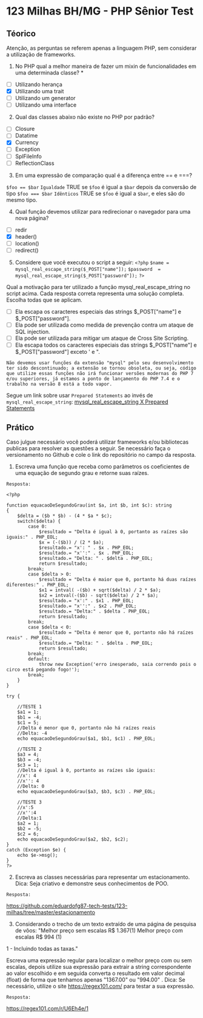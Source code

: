 # 123 Milhas BH/MG - PHP Sênior Test
## Téorico
Atenção, as perguntas se referem apenas a linguagem PHP, sem considerar a utilização de frameworks.

1. No PHP qual a melhor maneira de fazer um mixin de funcionalidades em uma determinada classe? *
- [ ] Utilizando herança
- [x] Utilizando uma trait
- [ ] Utilizando um generator
- [ ] Utilizando uma interface

2. Qual das classes abaixo não existe no PHP por padrão?
- [ ] Closure
- [ ] Datatime
- [x] Currency
- [ ] Exception
- [ ] SplFileInfo
- [ ] ReflectionClass

3. Em uma expressão de comparação qual é a diferença entre == e ===?

`$foo == $bar`      `Igualdade`     TRUE se `$foo` é igual a `$bar` depois da conversão de tipo
`$foo === $bar`     `Idênticos`     TRUE se `$foo` é igual a `$bar`, e eles são do mesmo tipo. 

4. Qual função devemos utilizar para redirecionar o navegador para uma nova página?
- [ ] redir
- [x] header()
- [ ] location()
- [ ] redirect()

5. Considere que você executou o script a seguir:
``<?php``
``$name = mysql_real_escape_string($_POST["name"]);``
``$password  = mysql_real_escape_string($_POST["password"]);``
``?> ``

Qual a motivação para ter utilizado a função mysql_real_escape_string no script acima. Cada resposta correta representa uma solução completa. Escolha todas que se aplicam.
- [ ] Ela escapa os caracteres especiais das strings $_POST["name"] e $_POST["password"].
- [ ] Ela pode ser utilizada como medida de prevenção contra um ataque de SQL injection.
- [ ] Ela pode ser utilizada para mitigar um ataque de Cross Site Scripting.
- [ ] Ela escapa todos os caracteres especiais das strings $_POST["name"] e $_POST["password"] exceto ' e ".

`Não devemos usar funções da extensão "mysql" pelo seu desenvolvimento ter sido descontinuado; a extensão se tornou obsoleta, ou seja, código que utilize essas funções não irá funcionar versões modernas do PHP 7 e/ou superiores, já estamos a ponto de lançamento do PHP 7.4 e o trabalho na versão 8 está a todo vapor.`

Segue um link sobre usar `Prepared Statements` ao invés de `mysql_real_escape_string`:
[mysql_real_escape_string X Prepared Statements](https://ilia.ws/archives/103-mysql_real_escape_string-versus-Prepared-Statements.html)


## Prático
Caso julgue necessário você poderá utilizar frameworks e/ou bibliotecas publicas para resolver as questões a seguir. Se necessário faça o versionamento no Github e cole o link do repositório no campo da resposta.

1. Escreva uma função que receba como parâmetros os coeficientes de uma equação de segundo grau e retorne suas raízes.

`Resposta:`

```
<?php

function equacaoDeSegundoGrau(int $a, int $b, int $c): string
{
    $delta = ($b * $b) - (4 * $a * $c); 
    switch($delta) {
        case 0:
            $resultado = "Delta é igual à 0, portanto as raízes são iguais:" . PHP_EOL; 
            $x = (-($b)) / (2 * $a); 
            $resultado.= "x': " . $x . PHP_EOL;
            $resultado.= "x'':" . $x . PHP_EOL;
            $resultado.= "Delta: " . $delta . PHP_EOL;
            return $resultado;
        break;
        case $delta > 0: 
            $resultado = "Delta é maior que 0, portanto há duas raízes diferentes:" . PHP_EOL;
            $x1 = intval( -($b) + sqrt($delta) / 2 * $a);
            $x2 = intval(-($b) - sqrt($delta) / 2 * $a);
            $resultado.= "x':" . $x1 . PHP_EOL;
            $resultado.= "x'':" . $x2 . PHP_EOL;
            $resultado.= "Delta:" . $delta . PHP_EOL;
            return $resultado;
        break;
        case $delta < 0: 
            $resultado = "Delta é menor que 0, portanto não há raízes reais" . PHP_EOL; 
            $resultado.= "Delta: " . $delta . PHP_EOL;
            return $resultado;
        break;
        default:
            throw new Exception('erro inesperado, saia correndo pois o circo está pegando fogo!');
        break;
    }
}

try {
   
    //TESTE 1
    $a1 = 1;
    $b1 = -4;
    $c1 = 5;
    //Delta é menor que 0, portanto não há raízes reais
    //Delta: -4
    echo equacaoDeSegundoGrau($a1, $b1, $c1) . PHP_EOL;
    
    //TESTE 2
    $a3 = 4;
    $b3 = -4;
    $c3 = 1;
    //Delta é igual à 0, portanto as raízes são iguais:
    //x': 4
    //x'': 4
    //Delta: 0
    echo equacaoDeSegundoGrau($a3, $b3, $c3) . PHP_EOL;
    
    //TESTE 3
    //x':5
    //x'':4
    //Delta:1
    $a2 = 1;
    $b2 = -5;
    $c2 = 6;    
    echo equacaoDeSegundoGrau($a2, $b2, $c2);
}
catch (Exception $e) {
    echo $e->msg();
}
?>
```

2. Escreva as classes necessárias para representar um estacionamento. Dica: Seja criativo e demonstre seus conhecimentos de POO.

`Resposta:`

https://github.com/eduardofg87-tech-tests/123-milhas/tree/master/estacionamento



3. Considerando o trecho de um texto extraído de uma página de pesquisa de vôos:
"Melhor preço sem escalas R$ 1.367(1)
Melhor preço com escalas R$ 994 (1)

1 - Incluindo todas as taxas."

Escreva uma expressão regular para localizar o melhor preço com ou sem escalas, depois utilize sua expressão para extrair a string correspondente ao valor escolhido e em seguida converta o resultado em valor decimal (float) de forma que tenhamos apenas "1367.00" ou "994.00" . Dica: Se necessário, utilize o site https://regex101.com/ para testar a sua expressão.

`Resposta:`

https://regex101.com/r/U6Eh4e/1


 

